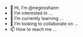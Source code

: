 - 👋 Hi, I’m @negiroshann
- 👀 I’m interested in ...
- 🌱 I’m currently learning ...
- 💞️ I’m looking to collaborate on ...
- 📫 How to reach me ...

<!---
negiroshann/negiroshann is a ✨ special ✨ repository because its `README.md` (this file) appears on your GitHub profile.
You can click the Preview link to take a look at your changes.
--->
